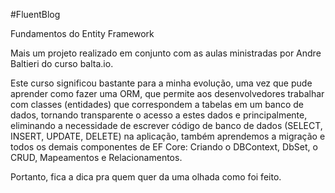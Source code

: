 #FluentBlog

Fundamentos do Entity Framework

Mais um projeto realizado em conjunto com as aulas ministradas por Andre Baltieri do curso balta.io.

Este curso significou bastante para a minha evolução, uma vez que pude aprender como fazer uma ORM, que permite aos desenvolvedores trabalhar com classes (entidades) que correspondem a tabelas em um banco de dados, tornando transparente o acesso a estes dados e principalmente, eliminando a necessidade de escrever código de banco de dados (SELECT, INSERT, UPDATE, DELETE) na aplicação, também aprendemos a migração e todos os demais componentes de EF Core: Criando o DBContext, DbSet, o CRUD, Mapeamentos e Relacionamentos.

Portanto, fica a dica pra quem quer da uma olhada como foi feito.
